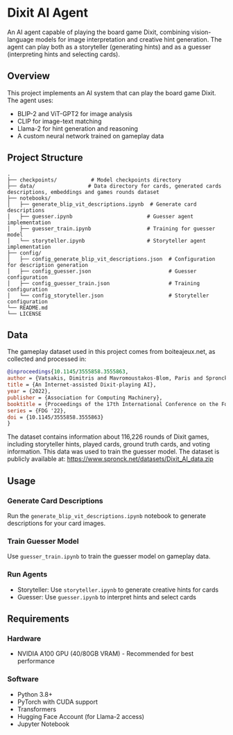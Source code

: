 # Dixit AI Agent

An AI agent capable of playing the board game Dixit, combining vision-language models for image interpretation and creative hint generation. The agent can play both as a storyteller (generating hints) and as a guesser (interpreting hints and selecting cards).

## Overview

This project implements an AI system that can play the board game Dixit. The agent uses:
- BLIP-2 and ViT-GPT2 for image analysis
- CLIP for image-text matching
- Llama-2 for hint generation and reasoning
- A custom neural network trained on gameplay data

## Project Structure

```
.
├── checkpoints/           # Model checkpoints directory
├── data/                 # Data directory for cards, generated cards descriptions, embeddings and games rounds dataset
├── notebooks/
│   ├── generate_blip_vit_descriptions.ipynb  # Generate card descriptions
│   ├── guesser.ipynb                        # Guesser agent implementation
│   ├── guesser_train.ipynb                  # Training for guesser model
│   └── storyteller.ipynb                    # Storyteller agent implementation
├── config/
│   ├── config_generate_blip_vit_descriptions.json  # Configuration for description generation
│   ├── config_guesser.json                         # Guesser configuration
│   ├── config_guesser_train.json                   # Training configuration
│   └── config_storyteller.json                     # Storyteller configuration
└── README.md
└── LICENSE

```

## Data
The gameplay dataset used in this project comes from boiteajeux.net, as collected and processed in:

```bibtex
@inproceedings{10.1145/3555858.3555863,
author = {Vatsakis, Dimitris and Mavromoustakos-Blom, Paris and Spronck, Pieter},
title = {An Internet-assisted Dixit-playing AI},
year = {2022},
publisher = {Association for Computing Machinery},
booktitle = {Proceedings of the 17th International Conference on the Foundations of Digital Games},
series = {FDG '22},
doi = {10.1145/3555858.3555863}
}
```

The dataset contains information about 116,226 rounds of Dixit games, including storyteller hints, played cards, ground truth cards, and voting information. This data was used to train the guesser model.
The dataset is publicly available at: https://www.spronck.net/datasets/Dixit_AI_data.zip

## Usage

### Generate Card Descriptions
Run the `generate_blip_vit_descriptions.ipynb` notebook to generate descriptions for your card images.

### Train Guesser Model
Use `guesser_train.ipynb` to train the guesser model on gameplay data.

### Run Agents
- Storyteller: Use `storyteller.ipynb` to generate creative hints for cards
- Guesser: Use `guesser.ipynb` to interpret hints and select cards

## Requirements
### Hardware
- NVIDIA A100 GPU (40/80GB VRAM) - Recommended for best performance

### Software
- Python 3.8+
- PyTorch with CUDA support
- Transformers
- Hugging Face Account (for Llama-2 access)
- Jupyter Notebook
